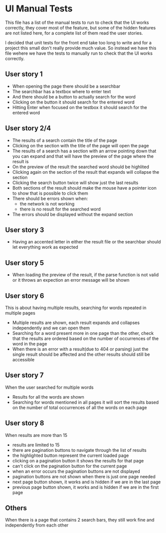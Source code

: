 # UI Manual Tests
This file has a list of the manual tests to run to check that the UI works correctly, they cover most of the feature, but some of the hidden features are not listed here, for a complete list of them read the user stories.

I decided that unit tests for the front end take too long to write and for a project this small don't really provide much value.
So instead we have this file wehere we have the tests to manually run to check that the UI works correctly.

## User story 1
- When opening the page there should be a searchbar
- The searchbar has a textbox where to enter text
- And there should be a button to actually search for the word
- Clicking on the button it should search for the entered word
- Hitting Enter when focused on the testbox it should search for the entered word

## User story 2/4
- The results of a search contain the title of the page
- Clicking on the section with the title of the page will open the page
- The results of a search has a section with an arrow pointing down that you can expand and that will have the preview of the page where the result is
- On the preview of the result the searched word should be highlited
- Clicking again on the section of the result that expands will collapse the section
- Clicking the search button twice will show just the last results
- Both sections of the result should make the mouse have a pointer icon to show that is possible to click them
- There should be errors shown when:
  - the network is not working
  - there is no result for the searched word
- The errors should be displayed without the expand section

## User story 3
- Having an accented letter in either the result file or the searchbar should let everything work as expected

## User story 5
- When loading the preview of the result, if the parse function is not valid or it throws an expection an error message will be shown

## User story 6
This is about having multiple results, searching for words repeated in multiple pages
- Multiple results are shown, each result expands and collapses independently and we can open them
- Searching for a word present more in one page than the other, check that the results are ordered based on the number of occurrences of the word in the page
- When there is an error with a result(due to 404 or parsing) just the single result should be affected and the other results should still be accessible

## User story 7
When the user searched for multiple words
- Results for all the words are shown
- Searching for words mentioned in all pages it will sort the results based on the number of total occurrences of all the words on each page

## User story 8
When results are more than 15
- results are limited to 15
- there are pagination buttons to navigate through the list of results
- the highlighted button represent the current loaded page
- clicking on a pagination button it shows the results for that page
- can't click on the pagination button for the current page
- when an error occurs the pagination buttons are not displayed
- pagination buttons are not shown when there is just one page needed
- next page button shown, it works and is hidden if we are in the last page
- previous page button shown, it works and is hidden if we are in the first page

## Others
When there is a page that contains 2 search bars, they still work fine and independently from each other
